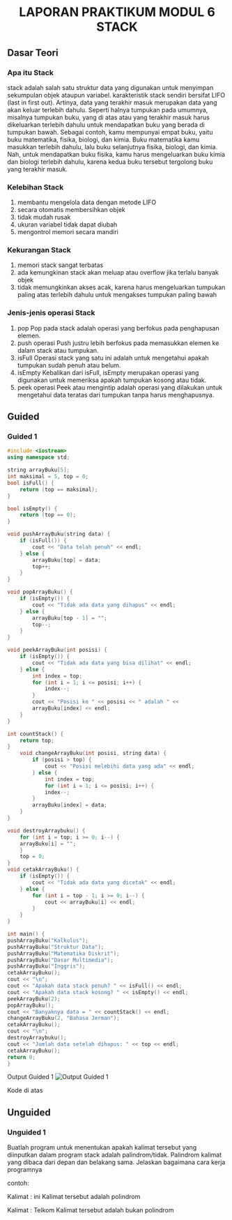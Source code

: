 # <h1 align="center">LAPORAN PRAKTIKUM MODUL 6 STACK </h1>

## Dasar Teori
### Apa itu Stack

stack adalah salah satu struktur data yang digunakan untuk menyimpan sekumpulan objek ataupun variabel.
karakteristik stack sendiri bersifat LIFO (last in first out). Artinya, data yang terakhir masuk merupakan data yang akan keluar terlebih dahulu.
Seperti halnya tumpukan pada umumnya, misalnya tumpukan buku, yang di atas atau yang terakhir masuk harus dikeluarkan terlebih dahulu untuk mendapatkan buku yang berada di tumpukan bawah.
Sebagai contoh, kamu mempunyai empat buku, yaitu buku matematika, fisika, biologi, dan kimia. Buku matematika kamu masukkan terlebih dahulu, lalu buku selanjutnya fisika, biologi, dan kimia.
Nah, untuk mendapatkan buku fisika, kamu harus mengeluarkan buku kimia dan biologi terlebih dahulu, karena kedua buku tersebut tergolong buku yang terakhir masuk.

### Kelebihan Stack
1. membantu mengelola data dengan metode LIFO
2. secara otomatis membersihkan objek
3. tidak mudah rusak
4. ukuran variabel tidak dapat diubah
5. mengontrol memori secara mandiri
   
### Kekurangan Stack
1. memori stack sangat terbatas
2. ada kemungkinan stack akan meluap atau overflow jika terlalu banyak objek
3. tidak memungkinkan akses acak, karena harus mengeluarkan tumpukan paling atas terlebih dahulu untuk mengakses tumpukan paling bawah

### Jenis-jenis operasi Stack
1. pop
   Pop pada stack adalah operasi yang berfokus pada penghapusan elemen.
2. push
   operasi Push justru lebih berfokus pada memasukkan elemen ke dalam stack atau tumpukan.
3. isFull
   Operasi stack yang satu ini adalah untuk mengetahui apakah tumpukan sudah penuh atau belum.
4. isEmpty
   Kebalikan dari isFull, isEmpty merupakan operasi yang digunakan untuk memeriksa apakah tumpukan kosong atau tidak.
5. peek
   operasi Peek atau mengintip adalah operasi yang dilakukan untuk mengetahui data teratas dari tumpukan tanpa harus menghapusnya.

## Guided

### Guided 1

``` C++
#include <iostream>
using namespace std;

string arrayBuku[5];
int maksimal = 5, top = 0;
bool isFull() {
    return (top == maksimal);
}

bool isEmpty() {
    return (top == 0);
}

void pushArrayBuku(string data) {
    if (isFull()) {
        cout << "Data telah penuh" << endl;
    } else {
        arrayBuku[top] = data;
        top++;
    }
}

void popArrayBuku() {
    if (isEmpty()) {
        cout << "Tidak ada data yang dihapus" << endl;
    } else {
        arrayBuku[top - 1] = "";
        top--;
    }
}

void peekArrayBuku(int posisi) {
    if (isEmpty()) {
        cout << "Tidak ada data yang bisa dilihat" << endl;
    } else {
        int index = top;
        for (int i = 1; i <= posisi; i++) {
            index--;
        }
        cout << "Posisi ke " << posisi << " adalah " <<
        arrayBuku[index] << endl;
    }
}

int countStack() {
    return top;
}
    void changeArrayBuku(int posisi, string data) {
        if (posisi > top) {
            cout << "Posisi melebihi data yang ada" << endl;
        } else {
            int index = top;
            for (int i = 1; i <= posisi; i++) {
            index--;
        }
        arrayBuku[index] = data;
    }
}

void destroyArraybuku() {
    for (int i = top; i >= 0; i--) {
    arrayBuku[i] = "";
    }
    top = 0;
}
void cetakArrayBuku() {
    if (isEmpty()) {
        cout << "Tidak ada data yang dicetak" << endl;
    } else {
        for (int i = top - 1; i >= 0; i--) {
            cout << arrayBuku[i] << endl;
        }
    }
}

int main() {
pushArrayBuku("Kalkulus");
pushArrayBuku("Struktur Data");
pushArrayBuku("Matematika Diskrit");
pushArrayBuku("Dasar Multimedia");
pushArrayBuku("Inggris");
cetakArrayBuku();
cout << "\n";
cout << "Apakah data stack penuh? " << isFull() << endl;
cout << "Apakah data stack kosong? " << isEmpty() << endl;
peekArrayBuku(2);
popArrayBuku();
cout << "Banyaknya data = " << countStack() << endl;
changeArrayBuku(2, "Bahasa Jerman");
cetakArrayBuku();
cout << "\n";
destroyArraybuku();
cout << "Jumlah data setelah dihapus: " << top << endl;
cetakArrayBuku();
return 0;
}
```
Output Guided 1
![Output Guided 1]()

Kode di atas

## Unguided

### Unguided 1
Buatlah program untuk menentukan apakah kalimat tersebut yang diinputkan
dalam program stack adalah palindrom/tidak. Palindrom kalimat yang dibaca dari
depan dan belakang sama. Jelaskan bagaimana cara kerja programnya

contoh:

Kalimat : ini
Kalimat tersebut adalah polindrom

Kalimat : Telkom
Kalimat tersebut adalah bukan polindrom
